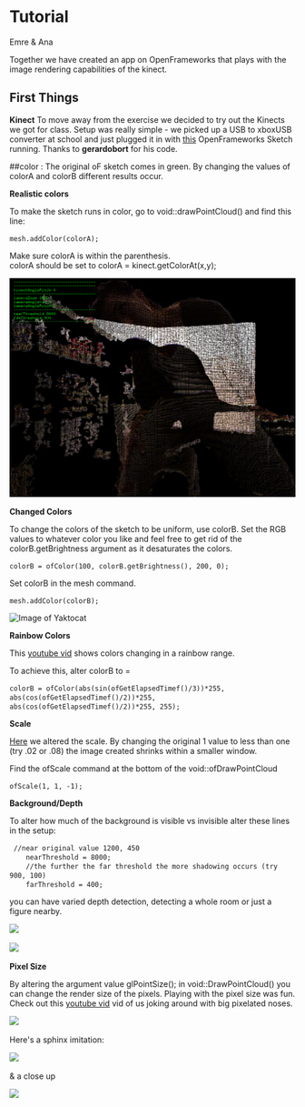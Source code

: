 # Tutorial

Emre & Ana
<b> </b>

Together we have created an app on OpenFrameworks that plays with the image rendering capabilities of the kinect. 



## First Things

**Kinect** To move away from the exercise we decided to try out the Kinects we got for class. Setup was really simple - we picked up a USB to xboxUSB converter at school and just plugged it in with [this](https://github.com/gerardobort/openframeworks-kinect-demos/blob/master/src/ofApp.cpp) OpenFrameworks Sketch running. Thanks to **gerardobort** for his code.

##color
: The original oF sketch comes in green. By changing the values of colorA and colorB different results occur. 


**Realistic colors**

To make the sketch runs in color, go to void::drawPointCloud() and find this line:

```
mesh.addColor(colorA);
```
Make sure colorA is within the parenthesis.  
colorA should be set to colorA = kinect.getColorAt(x,y);


![](https://github.com/emres13/emresardogancode2/blob/master/Ana%26Emre%20IMG%20Processing%20/Tutorial/shadooow.png)


**Changed Colors**

To change the colors of the sketch to be uniform, use colorB. Set the RGB values to whatever color you like and feel free to get rid of the colorB.getBrightness argument as it desaturates the colors. 

```
colorB = ofColor(100, colorB.getBrightness(), 200, 0);

```
Set colorB in the mesh command. 
```
mesh.addColor(colorB);
```

![Image of Yaktocat](https://lh3.googleusercontent.com/Yj8jw11Zes30g54BuIE11THI_M4mfvv2hRuuUFuo06afC7glRK2hKeM6aEe_1qH4Z-FEcg=s0)

**Rainbow Colors**

This [youtube vid](https://youtu.be/BIymgp0Tr4o) shows colors changing in a rainbow range.

To achieve this, alter colorB to = 

```
colorB = ofColor(abs(sin(ofGetElapsedTimef()/3))*255, abs(cos(ofGetElapsedTimef()/2))*255, abs(cos(ofGetElapsedTimef()/2))*255, 255);

```

**Scale**

[Here](https://youtu.be/eD89rwm-XM8) we altered the scale. By changing the original 1 value to less than one (try .02 or .08) the image created shrinks within a smaller window. 

Find the ofScale command at the bottom of the void::ofDrawPointCloud

```
ofScale(1, 1, -1);

```


**Background/Depth**

To alter how much of the background is visible vs invisible alter these lines in the setup:

```
 //near original value 1200, 450
    nearThreshold = 8000;
    //the further the far threshold the more shadowing occurs (try 900, 100)
    farThreshold = 400;

```
you can have varied depth detection, detecting a whole room or just a figure nearby.

![](https://lh3.googleusercontent.com/7eTHIPz4mO-z-ym0owVq1i7caBDr25Cnw9JiFInrrnTUlLGqUhW7KBtI0_vboWtQNIFKjw=s0)

![](https://lh4.googleusercontent.com/j25ID3ppusZC8wBj7qVURZMT7xz3d4NLJtT1jZc6wHv9CeCGXO_f39rYMWnOSj41Cygeqg=s0)

**Pixel Size**

By altering the argument value glPointSize(); in void::DrawPointCloud() you can change the render size of the pixels. Playing with the pixel size was fun. 
Check out this [youtube vid](https://youtu.be/3EhKfEG2Mj0) vid of us joking around with big pixelated noses. 

![](https://lh4.googleusercontent.com/UMyFzb9oxBrpEdkJWEP3QOkwO56REcjtP1cor4E3wUXcaZHwdI9lMiLw_z9WBSBJhN-MIA=s0)

Here's a sphinx imitation:

![](https://lh5.googleusercontent.com/1QVfWpA-1RfMCssrLbpYJufLGrJ0OJuG1wCKMYRiqQsqWRu0BZS1eFNbQONzjDRkVBPkcw=w1179-h498)

& a close up

![](https://lh3.googleusercontent.com/Xx7ho3e9iR1kgnNf_6rF84SFmsdsUFyxAt-0ixLsntxNNJ4DzNbQmHaRxZ4jq-NlaZio7g=s0)


